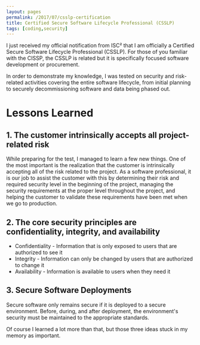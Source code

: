 ```yaml
---
layout: pages
permalink: /2017/07/csslp-certification
title: Certified Secure Software Lifecycle Professional (CSSLP)  
tags: [coding,security]
---
```


I just received my official notification from ISC² that I am officially a Certified Secure Software Lifecycle Professional (CSSLP).  For those of you familiar with the CISSP, the CSSLP is related but it is specifically focused software development or procurement.

In order to demonstrate my knowledge, I was tested on security and risk-related activities covering the entire software lifecycle, from initial planning to securely decommissioning software and data being phased out.

# Lessons Learned

## 1. The customer intrinsically accepts all project-related risk

While preparing for the test, I managed to learn a few new things.  One of the most important is the realization that the customer is intrinsically accepting all of the risk related to the project.  As a software professional, it is our job to assist the customer with this by determining their risk and required security level in the beginning of the project, managing the security requirements at the proper level throughout the project, and helping the customer to validate these requirements have been met when we go to production.

## 2. The core security principles are confidentiality, integrity, and availability

* Confidentiality - Information that is only exposed to users that are authorized to see it
* Integrity - Information can only be changed by users that are authorized to change it
* Availability - Information is available to users when they need it

## 3. Secure Software Deployments

Secure software only remains secure if it is deployed to a secure environment.  Before, during, and after deployment, the environment's security must be maintained to the appropriate standards.

Of course I learned a lot more than that, but those three ideas stuck in my memory as important.

